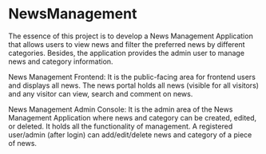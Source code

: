 # NewsManagement
The essence of this project is to develop a News Management Application that allows users to view news and filter the preferred news by different categories. Besides, the application provides the admin user to manage news and category information.

News Management Frontend: It is the public-facing area for frontend users and displays
all news. The news portal holds all news (visible for all visitors) and any visitor can view,
search and comment on news.

News Management Admin Console: It is the admin area of the News Management
Application where news and category can be created, edited, or deleted. It holds all the
functionality of management. A registered user/admin (after login) can add/edit/delete
news and category of a piece of news.
